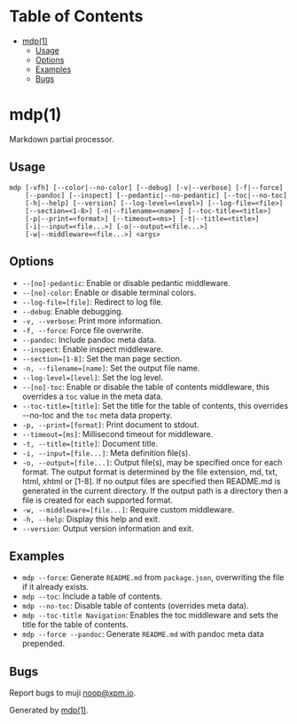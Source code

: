 Table of Contents
=================

* [mdp(1)](#mdp1)
  * [Usage](#usage)
  * [Options](#options)
  * [Examples](#examples)
  * [Bugs](#bugs)

mdp(1)
======

Markdown partial processor.

## Usage

```
mdp [-vfh] [--color|--no-color] [--debug] [-v|--verbose] [-f|--force]
    [--pandoc] [--inspect] [--pedantic|--no-pedantic] [--toc|--no-toc]
    [-h|--help] [--version] [--log-level=<level>] [--log-file=<file>]
    [--section=<1-8>] [-n|--filename=<name>] [--toc-title=<title>]
    [-p|--print=<format>] [--timeout=<ms>] [-t|--title=<title>]
    [-i|--input=<file...>] [-o|--output=<file...>]
    [-w|--middleware=<file...>] <args>
```

## Options

* `--[no]-pedantic`: Enable or disable pedantic middleware.
* `--[no]-color`: Enable or disable terminal colors.
* `--log-file=[file]`: Redirect to log file.
* `--debug`: Enable debugging.
* `-v, --verbose`: Print more information.
* `-f, --force`: Force file overwrite.
* `--pandoc`: Include pandoc meta data.
* `--inspect`: Enable inspect middleware.
* `--section=[1-8]`: Set the man page section.
* `-n, --filename=[name]`: Set the output file name.
* `--log-level=[level]`: Set the log level.
* `--[no]-toc`: Enable or disable the table of contents middleware, this overrides a `toc` value in the meta data.
* `--toc-title=[title]`: Set the title for the table of contents, this overrides --no-toc and the `toc` meta data property.
* `-p, --print=[format]`: Print document to stdout.
* `--timeout=[ms]`: Millisecond timeout for middleware.
* `-t, --title=[title]`: Document title.
* `-i, --input=[file...]`: Meta definition file(s).
* `-o, --output=[file...]`: Output file(s), may be specified once for each format. The output format is determined by the file extension, md, txt, html, xhtml or [1-8]. If no output files are specified then README.md is generated in the current directory. If the output path is a directory then a file is created for each supported format.
* `-w, --middleware=[file...]`: Require custom middleware.
* `-h, --help`: Display this help and exit.
* `--version`: Output version information and exit.

## Examples

* `mdp --force`: Generate `README.md` from `package.json`, overwriting the file if it already exists.
* `mdp --toc`: Include a table of contents.
* `mdp --no-toc`: Disable table of contents (overrides meta data).
* `mdp --toc-title Navigation`: Enables the toc middleware and sets the title for the table of contents.
* `mdp --force --pandoc`: Generate `README.md` with pandoc meta data prepended.

## Bugs

Report bugs to muji [&#110;&#x6f;&#x6f;&#x70;&#x40;&#120;&#112;&#x6d;&#46;&#105;&#x6f;](&#109;&#97;&#x69;&#108;&#x74;&#x6f;&#58;&#110;&#x6f;&#x6f;&#x70;&#x40;&#120;&#112;&#x6d;&#46;&#105;&#x6f;).

Generated by [mdp(1)](https://github.com/freeformsystems/mdp).

